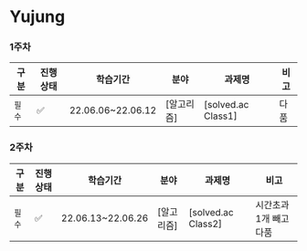 # Yujung

### 1주차
|구분|진행상태|학습기간|분야|과제명|비고|
| ------ | ------ | ------ | ------ | ------ | ------ |
|`필수` | :white_check_mark: |22.06.06~22.06.12| [알고리즘] | [solved.ac Class1] | 다품 |

### 2주차
|구분|진행상태|학습기간|분야|과제명|비고|
| ------ | ------ | ------ | ------ | ------ | ------ |
|`필수` | :white_check_mark: |22.06.13~22.06.26| [알고리즘] | [solved.ac Class2] | 시간초과 1개 빼고 다품 |

<!-- |`필수` | :white_check_mark: |8| [SSAFY 기본](SSAFY기본) | [SSAFY GIT 실습](SSAFY기본/SSAFY-GIT-실습) | |
|선택| :white_large_square: || [분야 추가] | [프로젝트 추가] | |
|선택| :white_large_square: || [분야 추가] | [프로젝트 추가] | |
|선택| :white_large_square: || [분야 추가] | [프로젝트 추가] | | -->
